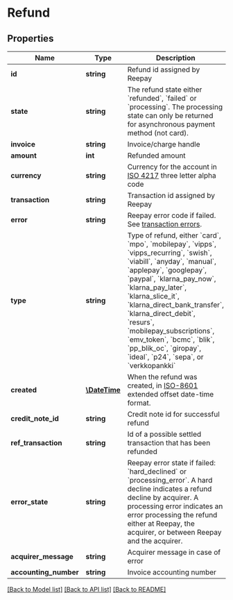 # Refund

## Properties
Name | Type | Description | Notes
------------ | ------------- | ------------- | -------------
**id** | **string** | Refund id assigned by Reepay | 
**state** | **string** | The refund state either &#x60;refunded&#x60;, &#x60;failed&#x60; or &#x60;processing&#x60;. The processing state can only be returned for asynchronous payment method (not card). | 
**invoice** | **string** | Invoice/charge handle | 
**amount** | **int** | Refunded amount | 
**currency** | **string** | Currency for the account in [ISO 4217](https://en.wikipedia.org/wiki/ISO_4217) three letter alpha code | 
**transaction** | **string** | Transaction id assigned by Reepay | 
**error** | **string** | Reepay error code if failed. See [transaction errors](https://reference.reepay.com/api/#transaction-errors). | [optional] 
**type** | **string** | Type of refund, either &#x60;card&#x60;, &#x60;mpo&#x60;, &#x60;mobilepay&#x60;, &#x60;vipps&#x60;, &#x60;vipps_recurring&#x60;, &#x60;swish&#x60;, &#x60;viabill&#x60;, &#x60;anyday&#x60;, &#x60;manual&#x60;, &#x60;applepay&#x60;, &#x60;googlepay&#x60;, &#x60;paypal&#x60;, &#x60;klarna_pay_now&#x60;, &#x60;klarna_pay_later&#x60;, &#x60;klarna_slice_it&#x60;, &#x60;klarna_direct_bank_transfer&#x60;, &#x60;klarna_direct_debit&#x60;, &#x60;resurs&#x60;, &#x60;mobilepay_subscriptions&#x60;, &#x60;emv_token&#x60;, &#x60;bcmc&#x60;, &#x60;blik&#x60;, &#x60;pp_blik_oc&#x60;, &#x60;giropay&#x60;, &#x60;ideal&#x60;, &#x60;p24&#x60;, &#x60;sepa&#x60;, or &#x60;verkkopankki&#x60; | 
**created** | [**\DateTime**](\DateTime.md) | When the refund was created, in [ISO-8601](http://en.wikipedia.org/wiki/ISO_8601) extended offset date-time format. | 
**credit_note_id** | **string** | Credit note id for successful refund | [optional] 
**ref_transaction** | **string** | Id of a possible settled transaction that has been refunded | [optional] 
**error_state** | **string** | Reepay error state if failed: &#x60;hard_declined&#x60; or &#x60;processing_error&#x60;. A hard decline indicates a refund decline by acquirer. A processing error indicates an error processing the refund either at Reepay, the acquirer, or between Reepay and the acquirer. | [optional] 
**acquirer_message** | **string** | Acquirer message in case of error | [optional] 
**accounting_number** | **string** | Invoice accounting number | [optional] 

[[Back to Model list]](../../README.md#documentation-for-models) [[Back to API list]](../../README.md#documentation-for-api-endpoints) [[Back to README]](../../README.md)

